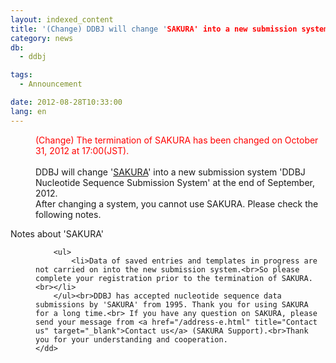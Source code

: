 ```yaml
---
layout: indexed_content
title: '(Change) DDBJ will change 'SAKURA' into a new submission system'
category: news
db:
  - ddbj

tags:
  - Announcement

date: 2012-08-28T10:33:00
lang: en
---
```


<dl>
    <dd>
        <font color="#ff0000">(Change) The termination of SAKURA has been changed on October 31, 2012 at 17:00(JST). </font><br><br>DDBJ will change '<a href="http://sakura.ddbj.nig.ac.jp/top-e.html" title="SAKURA" target="_blank">SAKURA</a>' into a new submission system 'DDBJ Nucleotide Sequence Submission System' at the end of September, 2012.<br>After changing a system, you cannot use SAKURA. Please check the following notes.
    </dd>
</dl>
<div id="list_l1p">Notes about 'SAKURA'</div>

<dl>
    <dd>

        <ul>
            <li>Data of saved entries and templates in progress are not carried on into the new submission system.<br>So please complete your registration prior to the termination of SAKURA.<br></li>
        </ul><br>DDBJ has accepted nucleotide sequence data submissions by 'SAKURA' from 1995. Thank you for using SAKURA for a long time.<br> If you have any question on SAKURA, please send your message from <a href="/address-e.html" title="Contact us" target="_blank">Contact us</a> (SAKURA Support).<br>Thank you for your understanding and cooperation.
    </dd>
</dl>
